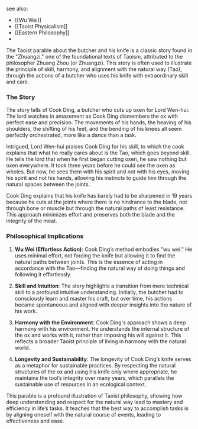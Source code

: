 see also:
- [[Wu Wei]]
- [[Taoist Physicalism]]
- [[Eastern Philosophy]]
- 

The Taoist parable about the butcher and his knife is a classic story found in the "Zhuangzi," one of the foundational texts of Taoism, attributed to the philosopher Zhuang Zhou (or Zhuangzi). This story is often used to illustrate the principle of skill, harmony, and alignment with the natural way (Tao), through the actions of a butcher who uses his knife with extraordinary skill and care.

### The Story

The story tells of Cook Ding, a butcher who cuts up oxen for Lord Wen-hui. The lord watches in amazement as Cook Ding dismembers the ox with perfect ease and precision. The movements of his hands, the heaving of his shoulders, the shifting of his feet, and the bending of his knees all seem perfectly orchestrated, more like a dance than a task.

Intrigued, Lord Wen-hui praises Cook Ding for his skill, to which the cook explains that what he really cares about is the Tao, which goes beyond skill. He tells the lord that when he first began cutting oxen, he saw nothing but oxen everywhere. It took three years before he could see the oxen as wholes. But now, he sees them with his spirit and not with his eyes, moving his spirit and not his hands, allowing his instincts to guide him through the natural spaces between the joints.

Cook Ding explains that his knife has barely had to be sharpened in 19 years because he cuts at the joints where there is no hindrance to the blade, not through bone or muscle but through the natural paths of least resistance. This approach minimizes effort and preserves both the blade and the integrity of the meat.

### Philosophical Implications

1. **Wu Wei (Effortless Action)**: Cook Ding’s method embodies "wu wei." He uses minimal effort, not forcing the knife but allowing it to find the natural paths between joints. This is the essence of acting in accordance with the Tao—finding the natural way of doing things and following it effortlessly.

2. **Skill and Intuition**: The story highlights a transition from mere technical skill to a profound intuitive understanding. Initially, the butcher had to consciously learn and master his craft, but over time, his actions became spontaneous and aligned with deeper insights into the nature of his work.

3. **Harmony with the Environment**: Cook Ding's approach shows a deep harmony with his environment. He understands the internal structure of the ox and works with it, rather than imposing his will against it. This reflects a broader Taoist principle of living in harmony with the natural world.

4. **Longevity and Sustainability**: The longevity of Cook Ding’s knife serves as a metaphor for sustainable practices. By respecting the natural structures of the ox and using his knife only where appropriate, he maintains the tool’s integrity over many years, which parallels the sustainable use of resources in an ecological context.

This parable is a profound illustration of Taoist philosophy, showing how deep understanding and respect for the natural way lead to mastery and efficiency in life’s tasks. It teaches that the best way to accomplish tasks is by aligning oneself with the natural course of events, leading to effectiveness and ease.

